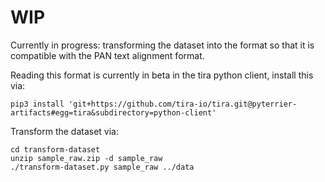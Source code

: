 # WIP

Currently in progress: transforming the dataset into the format so that it is compatible with the PAN text alignment format.

Reading this format is currently in beta in the tira python client, install this via:

```
pip3 install 'git+https://github.com/tira-io/tira.git@pyterrier-artifacts#egg=tira&subdirectory=python-client'
```

Transform the dataset via:

```
cd transform-dataset
unzip sample_raw.zip -d sample_raw
./transform-dataset.py sample_raw ../data
```

